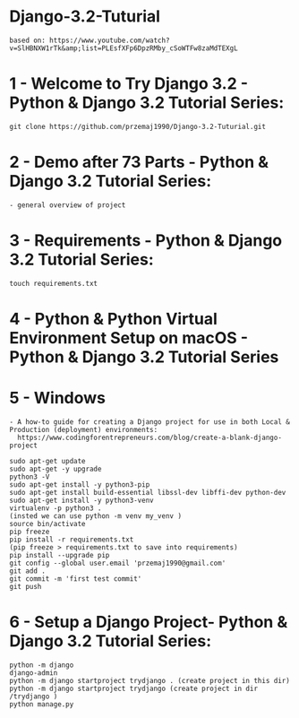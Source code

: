 # Django-3.2-Tuturial
    based on: https://www.youtube.com/watch?v=SlHBNXW1rTk&amp;list=PLEsfXFp6DpzRMby_cSoWTFw8zaMdTEXgL

# 1 - Welcome to Try Django 3.2 - Python & Django 3.2 Tutorial Series:
    git clone https://github.com/przemaj1990/Django-3.2-Tuturial.git

# 2 - Demo after 73 Parts - Python & Django 3.2 Tutorial Series:
    - general overview of project

# 3 - Requirements - Python & Django 3.2 Tutorial Series:
    touch requirements.txt
    
# 4 - Python & Python Virtual Environment Setup on macOS - Python & Django 3.2 Tutorial Series
# 5 - Windows
    - A how-to guide for creating a Django project for use in both Local & Production (deployment) environments:
      https://www.codingforentrepreneurs.com/blog/create-a-blank-django-project   

    sudo apt-get update
    sudo apt-get -y upgrade
    python3 -V
    sudo apt-get install -y python3-pip
    sudo apt-get install build-essential libssl-dev libffi-dev python-dev
    sudo apt-get install -y python3-venv
    virtualenv -p python3 .
    (insted we can use python -m venv my_venv )
    source bin/activate
    pip freeze
    pip install -r requirements.txt 
    (pip freeze > requirements.txt to save into requirements)
    pip install --upgrade pip
    git config --global user.email 'przemaj1990@gmail.com'
    git add .
    git commit -m 'first test commit'
    git push

# 6 - Setup a Django Project- Python & Django 3.2 Tutorial Series:

    python -m django
    django-admin
    python -m django startproject trydjango . (create project in this dir)
    python -m django startproject trydjango (create project in dir /trydjango )
    python manage.py


